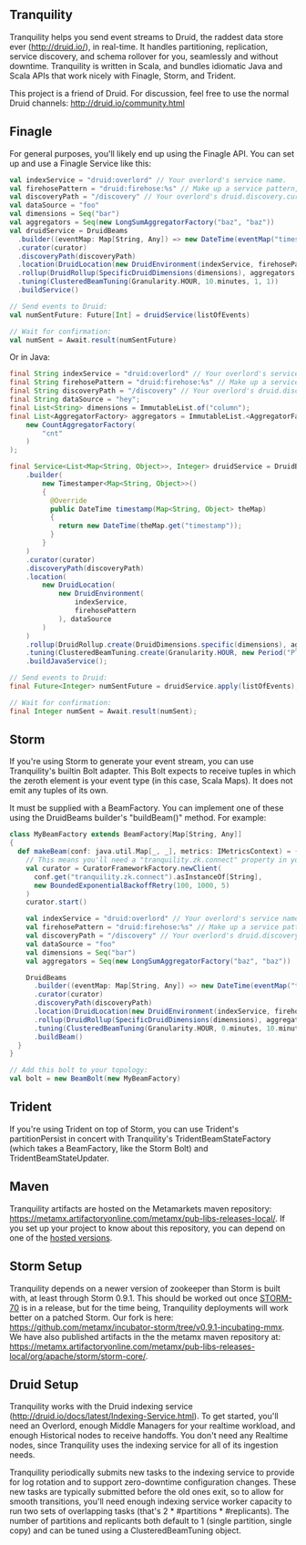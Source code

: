 ## Tranquility

Tranquility helps you send event streams to Druid, the raddest data store ever (http://druid.io/), in real-time. It
handles partitioning, replication, service discovery, and schema rollover for you, seamlessly and without downtime.
Tranquility is written in Scala, and bundles idiomatic Java and Scala APIs that work nicely with Finagle, Storm, and
Trident.

This project is a friend of Druid. For discussion, feel free to use the normal Druid channels: http://druid.io/community.html

## Finagle

For general purposes, you'll likely end up using the Finagle API. You can set up and use a Finagle Service like this:

```scala
val indexService = "druid:overlord" // Your overlord's service name.
val firehosePattern = "druid:firehose:%s" // Make up a service pattern, include %s somewhere in it.
val discoveryPath = "/discovery" // Your overlord's druid.discovery.curator.path
val dataSource = "foo"
val dimensions = Seq("bar")
val aggregators = Seq(new LongSumAggregatorFactory("baz", "baz"))
val druidService = DruidBeams
  .builder((eventMap: Map[String, Any]) => new DateTime(eventMap("timestamp")))
  .curator(curator)
  .discoveryPath(discoveryPath)
  .location(DruidLocation(new DruidEnvironment(indexService, firehosePattern), dataSource))
  .rollup(DruidRollup(SpecificDruidDimensions(dimensions), aggregators, QueryGranularity.MINUTE))
  .tuning(ClusteredBeamTuning(Granularity.HOUR, 10.minutes, 1, 1))
  .buildService()

// Send events to Druid:
val numSentFuture: Future[Int] = druidService(listOfEvents)

// Wait for confirmation:
val numSent = Await.result(numSentFuture)
```

Or in Java:

```java
final String indexService = "druid:overlord" // Your overlord's service name.
final String firehosePattern = "druid:firehose:%s" // Make up a service pattern, include %s somewhere in it.
final String discoveryPath = "/discovery" // Your overlord's druid.discovery.curator.path
final String dataSource = "hey";
final List<String> dimensions = ImmutableList.of("column");
final List<AggregatorFactory> aggregators = ImmutableList.<AggregatorFactory>of(
    new CountAggregatorFactory(
        "cnt"
    )
);

final Service<List<Map<String, Object>>, Integer> druidService = DruidBeams
    .builder(
        new Timestamper<Map<String, Object>>()
        {
          @Override
          public DateTime timestamp(Map<String, Object> theMap)
          {
            return new DateTime(theMap.get("timestamp"));
          }
        }
    )
    .curator(curator)
    .discoveryPath(discoveryPath)
    .location(
        new DruidLocation(
            new DruidEnvironment(
                indexService,
                firehosePattern
            ), dataSource
        )
    )
    .rollup(DruidRollup.create(DruidDimensions.specific(dimensions), aggregators, QueryGranularity.MINUTE))
    .tuning(ClusteredBeamTuning.create(Granularity.HOUR, new Period("PT0M"), new Period("PT10M"), 1, 1))
    .buildJavaService();

// Send events to Druid:
final Future<Integer> numSentFuture = druidService.apply(listOfEvents);

// Wait for confirmation:
final Integer numSent = Await.result(numSent);
```

## Storm

If you're using Storm to generate your event stream, you can use Tranquility's builtin Bolt adapter. This Bolt expects
to receive tuples in which the zeroth element is your event type (in this case, Scala Maps). It does not emit any
tuples of its own.

It must be supplied with a BeamFactory. You can implement one of these using the DruidBeams builder's "buildBeam()"
method. For example:

```scala
class MyBeamFactory extends BeamFactory[Map[String, Any]]
{
  def makeBeam(conf: java.util.Map[_, _], metrics: IMetricsContext) = {
    // This means you'll need a "tranquility.zk.connect" property in your Storm topology.
    val curator = CuratorFrameworkFactory.newClient(
      conf.get("tranquility.zk.connect").asInstanceOf[String],
      new BoundedExponentialBackoffRetry(100, 1000, 5)
    )
    curator.start()

    val indexService = "druid:overlord" // Your overlord's service name.
    val firehosePattern = "druid:firehose:%s" // Make up a service pattern, include %s somewhere in it.
    val discoveryPath = "/discovery" // Your overlord's druid.discovery.curator.path
    val dataSource = "foo"
    val dimensions = Seq("bar")
    val aggregators = Seq(new LongSumAggregatorFactory("baz", "baz"))

    DruidBeams
      .builder((eventMap: Map[String, Any]) => new DateTime(eventMap("timestamp")))
      .curator(curator)
      .discoveryPath(discoveryPath)
      .location(DruidLocation(new DruidEnvironment(indexService, firehosePattern), dataSource))
      .rollup(DruidRollup(SpecificDruidDimensions(dimensions), aggregators, QueryGranularity.MINUTE))
      .tuning(ClusteredBeamTuning(Granularity.HOUR, 0.minutes, 10.minutes, 1, 1))
      .buildBeam()
  }
}

// Add this bolt to your topology:
val bolt = new BeamBolt(new MyBeamFactory)
```

## Trident

If you're using Trident on top of Storm, you can use Trident's partitionPersist in concert with Tranquility's
TridentBeamStateFactory (which takes a BeamFactory, like the Storm Bolt) and TridentBeamStateUpdater.

## Maven

Tranquility artifacts are hosted on the Metamarkets maven repository: https://metamx.artifactoryonline.com/metamx/pub-libs-releases-local/.
If you set up your project to know about this repository, you can depend on one of the
[hosted versions](https://metamx.artifactoryonline.com/metamx/pub-libs-releases-local/com/metamx/tranquility/).

## Storm Setup

Tranquility depends on a newer version of zookeeper than Storm is built with, at least through Storm 0.9.1. This should
be worked out once [STORM-70](https://issues.apache.org/jira/browse/STORM-70) is in a release, but for the time being,
Tranquility deployments will work better on a patched Storm. Our fork is here: https://github.com/metamx/incubator-storm/tree/v0.9.1-incubating-mmx.
We have also published artifacts in the the metamx maven repository at: https://metamx.artifactoryonline.com/metamx/pub-libs-releases-local/org/apache/storm/storm-core/.

## Druid Setup

Tranquility works with the Druid indexing service (http://druid.io/docs/latest/Indexing-Service.html). To get started,
you'll need an Overlord, enough Middle Managers for your realtime workload, and enough Historical nodes to receive
handoffs. You don't need any Realtime nodes, since Tranquility uses the indexing service for all of its ingestion needs.

Tranquility periodically submits new tasks to the indexing service to provide for log rotation and to support
zero-downtime configuration changes. These new tasks are typically submitted before the old ones exit, so to allow for
smooth transitions, you'll need enough indexing service worker capacity to run two sets of overlapping tasks (that's
2 * #partitions * #replicants). The number of partitions and replicants both default to 1 (single partition, single
copy) and can be tuned using a ClusteredBeamTuning object.
